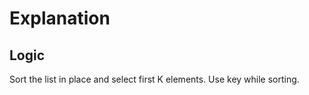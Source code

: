 # Explanation


## Logic
Sort the list in place and select first K elements. Use key while sorting.

